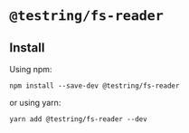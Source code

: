 # `@testring/fs-reader`



## Install
Using npm:

```
npm install --save-dev @testring/fs-reader
```

or using yarn:

```
yarn add @testring/fs-reader --dev
```
